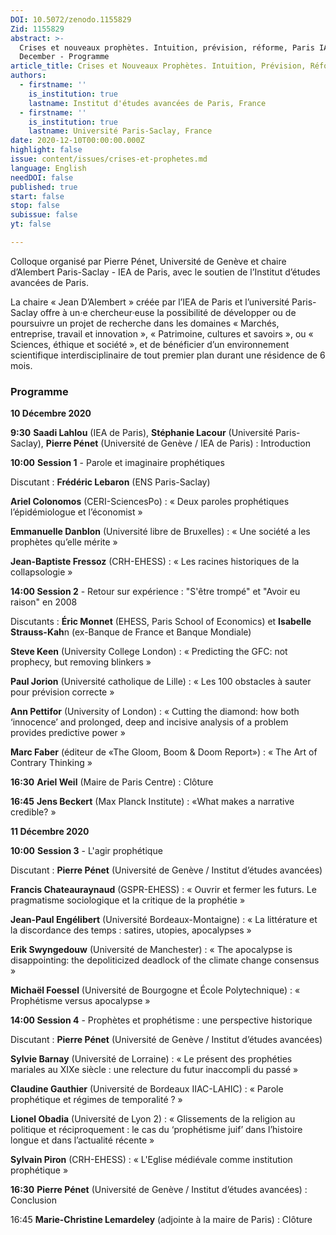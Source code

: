 ```yaml
---
DOI: 10.5072/zenodo.1155829
Zid: 1155829
abstract: >-
  Crises et nouveaux prophètes. Intuition, prévision, réforme, Paris IAS, 10-11
  December - Programme
article_title: Crises et Nouveaux Prophètes. Intuition, Prévision, Réforme - Programme
authors:
  - firstname: ''
    is_institution: true
    lastname: Institut d'études avancées de Paris, France
  - firstname: ''
    is_institution: true
    lastname: Université Paris-Saclay, France
date: 2020-12-10T00:00:00.000Z
highlight: false
issue: content/issues/crises-et-prophetes.md
language: English
needDOI: false
published: true
start: false
stop: false
subissue: false
yt: false

---
```


Colloque organisé par Pierre Pénet, Université de Genève et chaire d’Alembert Paris-Saclay - IEA de Paris, avec le soutien de l’Institut d’études avancées de Paris.

La chaire « Jean D’Alembert » créée par l’IEA de Paris et l’université Paris-Saclay offre à un·e chercheur·euse la possibilité de développer ou de poursuivre un projet de recherche dans les domaines « Marchés, entreprise, travail et innovation », « Patrimoine, cultures et savoirs », ou « Sciences, éthique et société », et de bénéficier d’un environnement scientifique interdisciplinaire de tout premier plan durant une résidence de 6 mois.

### Programme

**10 Décembre 2020**

**9:30**    **Saadi Lahlou** (IEA de Paris), **Stéphanie Lacour** (Université Paris-Saclay), **Pierre Pénet** (Université de Genève / IEA de Paris) : Introduction

**10:00**   **Session 1** - Parole et imaginaire prophétiques

Discutant : **Frédéric Lebaron**  (ENS Paris-Saclay)

**Ariel Colonomos** (CERI-SciencesPo) : « Deux paroles prophétiques l’épidémiologue et l’économist »

**Emmanuelle Danblon** (Université libre de Bruxelles) : « Une société a les prophètes qu’elle mérite »

**Jean-Baptiste Fressoz** (CRH-EHESS) : « Les racines historiques de la collapsologie »

**14:00   Session 2** - Retour sur expérience : "S'être trompé" et "Avoir eu raison" en 2008

Discutants : **Éric Monnet** (EHESS, Paris School of Economics) et **Isabelle Strauss-Kah**n (ex-Banque de France et Banque Mondiale)

**Steve Keen** (University College London) : « Predicting the GFC: not prophecy, but removing blinkers »

**Paul Jorion** (Université catholique de Lille) : « Les 100 obstacles à sauter pour prévision correcte »

**Ann Pettifor** (University of London) : « Cutting the diamond: how both ‘innocence’ and prolonged, deep and incisive analysis of a problem provides predictive power »

**Marc Faber** (éditeur de «The Gloom, Boom & Doom Report») : « The Art of Contrary Thinking »

**16:30**   **Ariel Weil** (Maire de Paris Centre) : Clôture

**16:45**   **Jens Beckert** (Max Planck Institute) : «What makes a narrative credible? »

**11 Décembre 2020**

**10:00**   **Session 3** - L'agir prophétique

Discutant : **Pierre Pénet** (Université de Genève / Institut d’études avancées)

**Francis Chateauraynaud** (GSPR-EHESS) : « Ouvrir et fermer les futurs. Le pragmatisme sociologique et la critique de la prophétie »

**Jean-Paul Engélibert** (Université Bordeaux-Montaigne) : « La littérature et la discordance des temps : satires, utopies, apocalypses »

**Erik Swyngedouw** (Université de Manchester) : « The apocalypse is disappointing: the depoliticized deadlock of the climate change consensus »

**Michaël Foessel** (Université de Bourgogne et École Polytechnique) : « Prophétisme versus apocalypse »

**14:00   Session 4** - Prophètes et prophétisme : une perspective historique

Discutant : **Pierre Pénet** (Université de Genève / Institut d’études avancées)

**Sylvie Barnay** (Université de Lorraine) : « Le présent des prophéties mariales au XIXe siècle : une relecture du futur inaccompli du passé »

**Claudine Gauthier** (Université de Bordeaux IIAC-LAHIC) : « Parole prophétique et régimes de temporalité ? »

**Lionel Obadia** (Université de Lyon 2) : « Glissements de la religion au politique et réciproquement : le cas du ‘prophétisme juif’ dans l’histoire longue et dans l’actualité récente »

**Sylvain Piron** (CRH-EHESS) : « L'Eglise médiévale comme institution prophétique »

**16:30**   **Pierre Pénet** (Université de Genève / Institut d’études avancées) : Conclusion

16:45   **Marie-Christine Lemardeley** (adjointe à la maire de Paris) : Clôture